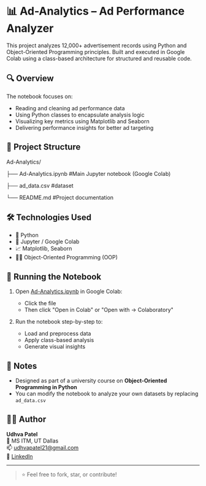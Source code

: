 # 📊 Ad-Analytics – Ad Performance Analyzer

This project analyzes 12,000+ advertisement records using Python and Object-Oriented Programming principles. Built and executed in Google Colab using a class-based architecture for structured and reusable code.

## 🔍 Overview

The notebook focuses on:

- Reading and cleaning ad performance data
- Using Python classes to encapsulate analysis logic
- Visualizing key metrics using Matplotlib and Seaborn
- Delivering performance insights for better ad targeting

## 📁 Project Structure

Ad-Analytics/

├── Ad-Analytics.ipynb  #Main Jupyter notebook (Google Colab)

├── ad_data.csv #dataset

└── README.md #Project documentation


## 🛠️ Technologies Used

- 🐍 Python
- 🧪 Jupyter / Google Colab
- 📈 Matplotlib, Seaborn
- 👨‍💻 Object-Oriented Programming (OOP)

## 🚀 Running the Notebook

1. Open [Ad-Analytics.ipynb](https://colab.research.google.com/drive/1v74__lhYxUN5ijzqgOENZpBIslVoLBUV?usp=sharing) in Google Colab:
   - Click the file
   - Then click "Open in Colab" or "Open with → Colaboratory"

2. Run the notebook step-by-step to:
   - Load and preprocess data
   - Apply class-based analysis
   - Generate visual insights

## 📌 Notes

- Designed as part of a university course on **Object-Oriented Programming in Python**
- You can modify the notebook to analyze your own datasets by replacing `ad_data.csv`

## 👨‍💻 Author

**Udhva Patel**  
📍 MS ITM, UT Dallas  
📫 udhvapatel21@gmail.com  
🔗 [LinkedIn](https://linkedin.com/in/udhva-patel)

---

> ⭐ Feel free to fork, star, or contribute!
